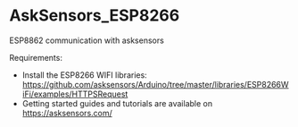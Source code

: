 # AskSensors_ESP8266
ESP8862 communication with asksensors

Requirements:
- Install the ESP8266 WIFI libraries: https://github.com/asksensors/Arduino/tree/master/libraries/ESP8266WiFi/examples/HTTPSRequest
- Getting started guides and tutorials are available on https://asksensors.com/

